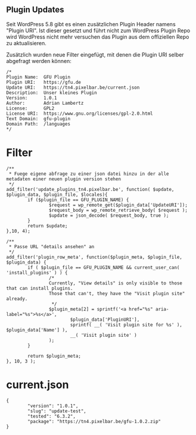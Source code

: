 ## Plugin Updates

Seit WordPress 5.8 gibt es einen zusätzlichen Plugin Header namens "Plugin URI". Ist dieser gesetzt und führt nicht zum WordPress Plugin Repo wird WordPress nicht mehr versuchen das Plugin aus dem offiziellen Repo zu aktualisieren.

Zusätzlich wurden neue Filter eingefügt, mit denen die Plugin URI selber abgefragt werden können:

```
/*
Plugin Name:  GFU Plugin
Plugin URI:   https://gfu.de
Update URI:   https://tn4.pixelbar.be/current.json
Description:  Unser kleines Plugin
Version:      1.0.1
Author:       Adrian Lambertz
License:      GPL2
License URI:  https://www.gnu.org/licenses/gpl-2.0.html
Text Domain:  gfu-plugin
Domain Path:  /languages
*/
```



# Filter

```
/**
 * Fuege eigene abfrage zu einer json datei hinzu in der alle metadaten einer neuen plugin version stehen
 */
add_filter('update_plugins_tn4.pixelbar.be', function( $update, $plugin_data, $plugin_file, $locales){
        if ($plugin_file == GFU_PLUGIN_NAME) {
                $request = wp_remote_get($plugin_data['UpdateURI']);
                $request_body = wp_remote_retrieve_body( $request );
                $update = json_decode( $request_body, true );
        }
        return $update;
},10, 4);
```

```
/**
 * Passe URL "details ansehen" an
 */
add_filter('plugin_row_meta', function($plugin_meta, $plugin_file, $plugin_data) {
        if ( $plugin_file == GFU_PLUGIN_NAME && current_user_can( 'install_plugins' ) ) {
                /*
                Currently, "View details" is only visible to those that can install plugins.
                Those that can't, they have the "Visit plugin site" already.
                 */
                $plugin_meta[2] = sprintf('<a href="%s" aria-label="%s">%s</a>',
                        $plugin_data['PluginURI'],
                        sprintf( __( 'Visit plugin site for %s' ), $plugin_data['Name'] ),
                        __( 'Visit plugin site' )
                );
        }

        return $plugin_meta;
}, 10, 3 );
```

# current.json
```
{
        "version": "1.0.1",
        "slug": "update-test",
        "tested": "6.3.2",
        "package": "https://tn4.pixelbar.be/gfu-1.0.2.zip"
}
```